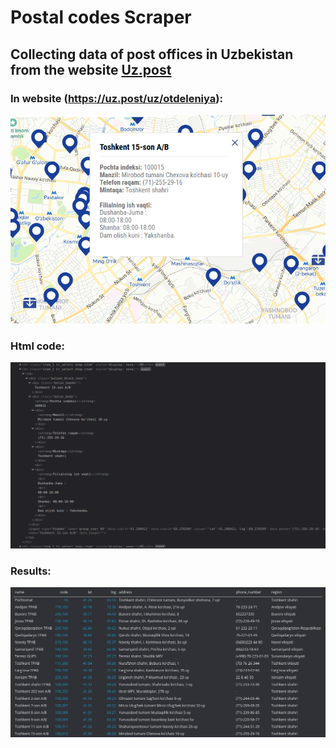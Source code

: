 # Postal codes Scraper

## Collecting data of post offices in Uzbekistan from the website [Uz.post](https://uz.post/)

### In website (https://uz.post/uz/otdeleniya):
![alt text](images/postal_info.png)

### Html code:
![alt text](images/html_code.png)

### Results:
![alt text](images/results.png)
